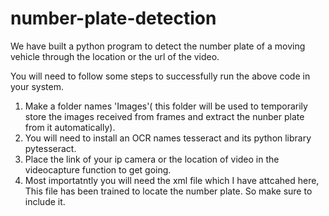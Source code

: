 # number-plate-detection
We have built a python program to detect the number plate of a moving vehicle through the location or the url of the video.



You will need to follow some steps to successfully run the above code in your system.
1) Make a folder names 'Images'( this folder will be used to temporarily store the images received from frames and extract the nunber plate from it automatically).
2) You will need to install an OCR names tesseract and its python library pytesseract.
3) Place the link of your ip camera or the location  of video in the videocapture function to get going.
4) Most importatntly you will need the xml file which I have attcahed here, This file has been trained to locate the number plate. So make sure to include it.
